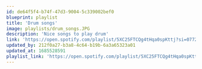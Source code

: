 ```yaml
---
id: de64f5f4-b74f-47d3-9004-5c339002bef0
blueprint: playlist
title: 'Drum songs'
image: playlists/drum_songs.JPG
description: 'Nice songs to play drum'
link: 'https://open.spotify.com/playlist/5XC25FTCQg4tHqa0spKttj?si=0772a1d62b3b4be6'
updated_by: 212f0a27-b3a8-4c64-b19b-6a3a65323a01
updated_at: 1685528591
playlist_link: 'https://open.spotify.com/playlist/5XC25FTCQg4tHqa0spKttj?si=6d3547159bba4321'
---
```

